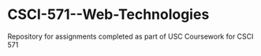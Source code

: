 # CSCI-571--Web-Technologies
Repository for assignments completed as part of USC Coursework for CSCI 571
